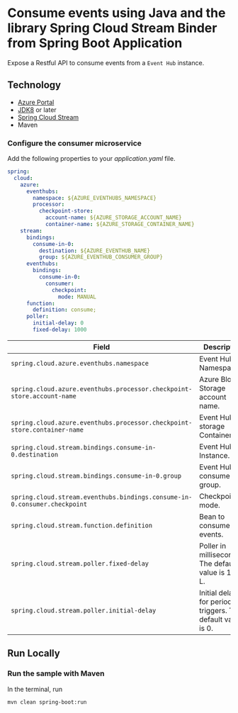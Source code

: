 # Consume events using Java and the library Spring Cloud Stream Binder from Spring Boot Application

Expose a Restful API to consume events from a `Event Hub` instance.

## Technology

- [Azure Portal](https://portal.azure.com/)
- [JDK8](https://www.oracle.com/java/technologies/downloads/) or later
- [Spring Cloud Stream](https://spring.io/blog/2019/04/02/event-driven-java-with-spring-cloud-stream-and-azure-event-hubs-guest-post)
- Maven

### Configure the consumer microservice

Add the following properties to your *application.yaml* file.

``` yaml
spring:
  cloud:
    azure:
      eventhubs:
        namespace: ${AZURE_EVENTHUBS_NAMESPACE}
        processor:
          checkpoint-store:
            account-name: ${AZURE_STORAGE_ACCOUNT_NAME}
            container-name: ${AZURE_STORAGE_CONTAINER_NAME}
    stream:
      bindings:
        consume-in-0:
          destination: ${AZURE_EVENTHUB_NAME}
          group: ${AZURE_EVENTHUB_CONSUMER_GROUP}
      eventhubs:
        bindings:
          consume-in-0:
            consumer:
              checkpoint:
                mode: MANUAL
      function:
        definition: consume;
      poller:
        initial-delay: 0
        fixed-delay: 1000
```




| Field                                                                      | Description                                                  |
|----------------------------------------------------------------------------|--------------------------------------------------------------|
| `spring.cloud.azure.eventhubs.namespace`                                   | Event Hubs Namespace.                                        |
| `spring.cloud.azure.eventhubs.processor.checkpoint-store.account-name`     | Azure Blob Storage account name.                             |
| `spring.cloud.azure.eventhubs.processor.checkpoint-store.container-name`   | Event Hubs storage Container.                                |
| `spring.cloud.stream.bindings.consume-in-0.destination`                    | Event Hubs Instance.                                         |
| `spring.cloud.stream.bindings.consume-in-0.group`                          | Event Hubs consumer group.                                   |
| `spring.cloud.stream.eventhubs.bindings.consume-in-0.consumer.checkpoint`  | Checkpointing mode.                                          |
| `spring.cloud.stream.function.definition`                                  | Bean to consume events.                                      |
| `spring.cloud.stream.poller.fixed-delay`                                   | Poller in milliseconds. The default value is 1000 L.         |
| `spring.cloud.stream.poller.initial-delay`                                 | Initial delay for periodic triggers. The default value is 0. |


## Run Locally

### Run the sample with Maven

In the terminal, run

```shell
mvn clean spring-boot:run
```